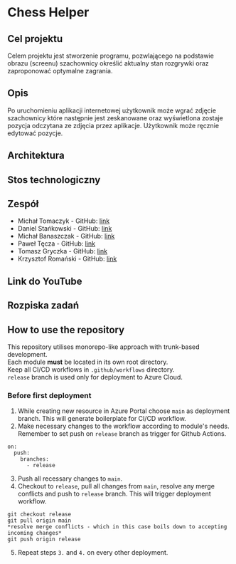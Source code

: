 # Chess Helper

## Cel projektu
Celem projektu jest stworzenie programu, pozwlającego na podstawie obrazu (screenu) szachownicy określić aktualny stan rozgrywki oraz zaproponować optymalne zagrania.
## Opis
Po uruchomieniu aplikacji internetowej użytkownik może wgrać zdjęcie szachownicy które następnie jest zeskanowane oraz wyświetlona zostaje pozycja odczytana ze zdjęcia przez aplikacje. 
Użytkownik może ręcznie edytować pozycje.
## Architektura

## Stos technologiczny

## Zespół
- Michał Tomaczyk - GitHub: [link](https://github.com/KiczuPL)
- Daniel Stańkowski - GitHub: [link](https://github.com/Daniel-Stankowski)
- Michał Banaszczak - GitHub: [link](https://github.com/mihawb)
- Paweł Tęcza - GitHub: [link](https://github.com/p-tecza)
- Tomasz Gryczka - GitHub: [link](https://github.com/TomaszGryczka)
- Krzysztof Romański - GitHub: [link](https://github.com/spykur)
## Link do YouTube

## Rozpiska zadań

## How to use the repository
This repository utilises monorepo-like approach with trunk-based development.  
Each module **must** be located in its own root directory.  
Keep all CI/CD workflows in `.github/workflows` directory.  
`release` branch is used only for deployment to Azure Cloud.  

### Before first deployment
1. While creating new resource in Azure Portal choose `main` as deployment branch. This will generate boilerplate for CI/CD workflow.
2. Make necessary changes to the workflow according to module's needs. Remember to set push on `release` branch as trigger for Github Actions.
```
on:
  push:
    branches:
      - release
```
3. Push all recessary changes to `main`.
4. Checkout to `release`, pull all changes from `main`, resolve any merge conflicts and push to `release` branch. This will trigger deployment workflow.
```
git checkout release
git pull origin main
*resolve merge conflicts - which in this case boils down to accepting incoming changes*
git push origin release
```
5. Repeat steps `3.` and `4.` on every other deployment.

